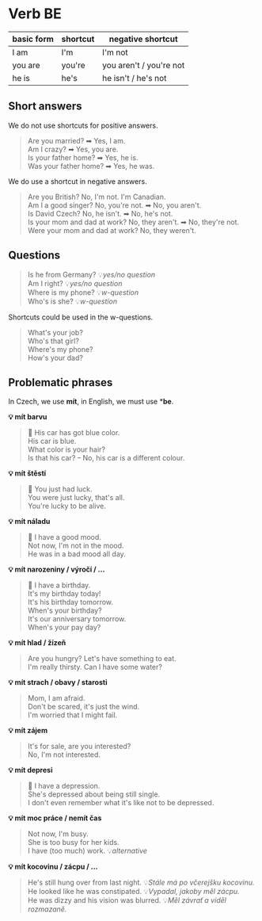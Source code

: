 # Verb BE

| basic form | shortcut | negative shortcut       |
|------------|----------|-------------------------|
| I am       | I'm      | I'm not                 |
| you are    | you're   | you aren't / you're not |
| he is      | he's     | he isn't / he's not     |

## Short answers

We do not use shortcuts for positive answers.

> Are you married? ➡ Yes, I am. <br/>
> Am I crazy? ➡ Yes, you are. <br/>
> Is your father home? ➡ Yes, he is. <br/>
> Was your father home? ➡ Yes, he was. <br/>

We do use a shortcut in negative answers.

> Are you British? No, I'm not. I'm Canadian. <br/>
> Am I a good singer? No, you're not. ➡ No, you aren't. <br/>
> Is David Czech? No, he isn't. ➡ No, he's not. <br/>
> Is your mom and dad at work? No, they aren't. ➡ No, they're not. <br/>
> Were your mom and dad at work? No, they weren't. <br/>

## Questions

> Is he from Germany? 💡*yes/no question* <br/>
> Am I right? 💡*yes/no question* <br/>
> Where is my phone? 💡*w-question* <br/>
> Who's is she? 💡*w-question* <br/>

Shortcuts could be used in the w-questions.

> What's your job? <br/>
> Who's that girl? <br/>
> Where's my phone? <br/>
> How's your dad? <br/>

## Problematic phrases

In Czech, we use **mít**, in English, we must use ***be**.

**💡 mít barvu**
> 🔴 His car has got blue color. <br/>
> His car is blue. <br/>
> What color is your hair? <br/>
> Is that his car? – No, his car is a different colour. <br/>

**💡 mít štěstí**
> 🔴 You just had luck. <br/>
> You were just lucky, that's all. <br/>
> You're lucky to be alive. <br/>

**💡 mít náladu**
> 🔴 I have a good mood. <br/>
> Not now, I'm not in the mood. <br/>
> He was in a bad mood all day. <br/>

**💡 mít narozeniny / výročí / ...**
> 🔴 I have a birthday. <br/>
> It's my birthday today! <br/>
> It's his birthday tomorrow. <br/>
> When's your birthday? <br/>
> It's our anniversary tomorrow. <br/>
> When's your pay day? <br/>

**💡 mít hlad / žízeň**
> Are you hungry? Let's have something to eat. <br/>
> I'm really thirsty. Can I have some water? <br/>

**💡 mít strach / obavy / starosti**
> Mom, I am afraid. <br/>
> Don't be scared, it's just the wind. <br/>
> I'm worried that I might fail. <br/>

**💡 mít zájem**
> It's for sale, are you interested? <br/>
> No, I'm not interested. <br/>

**💡 mít depresi**
> 🔴 I have a depression. <br/>
> She's depressed about being still single. <br/>
> I don't even remember what it's like not to be depressed. <br/>

**💡 mít moc práce / nemít čas**
> Not now, I'm busy. <br/>
> She is too busy for her kids. <br/>
> I have (too much) work. 💡*alternative* <br/>

**💡 mít kocovinu / zácpu / ...**
> He's still hung over from last night. 💡*Stále má po včerejšku kocovinu.* <br/>
> He looked like he was constipated. 💡*Vypadal, jakoby měl zácpu.* <br/>
> He was dizzy and his vision was blurred. 💡*Měl závrať a viděl rozmazaně.* <br/>
